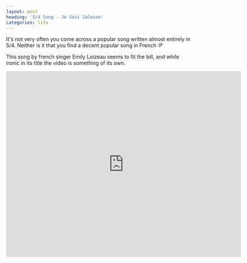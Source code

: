 ```yaml
---
layout: post
heading: '5/4 Song - Je Suis Jalouse'
categories: life
---
```


It's not very often you come across a popular song written almost entirely in 5/4. Neither is it that you find a decent popular song in French :P

This song by french singer Emily Loizeau seems to fit the bill, and while ironic in its title the video is something of its own.

<span class="youtube"><iframe title="YouTube video player" class="youtube-player" type="text/html" width="640" height="505" src="http://www.youtube.com/embed/X2BEhk1fqZo?wmode=transparent&amp;fs=1&amp;hl=en&amp;modestbranding=1&amp;iv_load_policy=3&amp;showsearch=0&amp;rel=0&amp;theme=dark" frameborder="0" allowfullscreen=""> </iframe></span>
